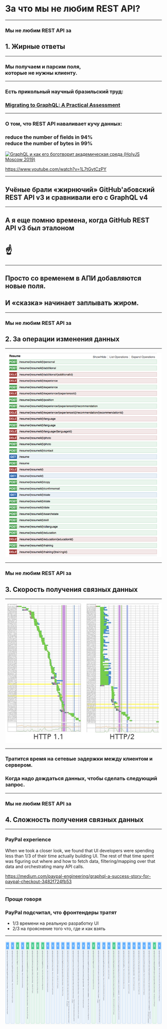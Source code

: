 # За что мы не любим REST API?

-----

### Мы не любим REST API за <!-- .element: class="gray" -->

## 1. Жирные ответы <!-- .element: class="red" -->

-----

### Мы получаем и парсим поля, <br/>которые не нужны клиенту.

-----

### Есть прикольный научный бразильский труд:

### [Migrating to GraphQL: A Practical Assessment](https://arxiv.org/abs/1906.07535)

-----

### О том, что REST API наваливает кучу данных:

### reduce the number of fields in 94% <br/>reduce the number of bytes in 99% <!-- .element: class="orange" -->

<a href="https://www.youtube.com/watch?v=1L7tGvtCzPY" target="_blank"><img src="https://img.youtube.com/vi/1L7tGvtCzPY/0.jpg" alt="GraphQL и как его боготворит академическая среда (HolyJS Moscow 2019)" class="plain" style="max-width: 480px" /></a>

<https://www.youtube.com/watch?v=1L7tGvtCzPY>

-----

## Учёные брали <span class="red">«жирнючий»</span> <span class="green">GitHub</span>'абовский <span class="red">REST API</span> v3 и сравнивали его с GraphQL v4

-----

## А я еще помню времена, когда GitHub REST API v3 был <span class="green">эталоном</span> 

# ☝️

-----

## Просто со временем в АПИ добавляются новые поля. 

## И «сказка» начинает заплывать жиром. <!-- .element: class="fragment red" -->

-----

### Мы не любим REST API за <!-- .element: class="gray" -->

## 2. За операции изменения данных <!-- .element: class="red" -->

-----

![swagger-rabota-ua](./swagger-rabota-ua.png)

-----

### Мы не любим REST API за <!-- .element: class="gray" -->

## 3. Скорость получения связных данных <!-- .element: class="red" -->

-----

![http1vshttp2](./http1vshttp2.jpg) <!-- .element: style="width: 750px" -->

-----

### Тратится время на сетевые задержки между клиентом и сервером. <!-- .element: class="red" -->

### Когда надо дождаться данных, чтобы сделать следующий запрос.

-----

### Мы не любим REST API за <!-- .element: class="gray" -->

## 4. Сложность получения связных данных <!-- .element: class="red" -->

-----

### PayPal experience

When we took a closer look, we found that UI developers were spending less than 1/3 of their time actually building UI. The rest of that time spent was figuring out where and how to fetch data, filtering/mapping over that data and orchestrating many API calls.

<https://medium.com/paypal-engineering/graphql-a-success-story-for-paypal-checkout-3482f724fb53>

-----

### Проще говоря <!-- .element: class="gray" -->

### PayPal подсчитал, что фронтендеры тратят

- 1/3 времени на реальную разработку UI <!-- .element: class="green" -->
- 2/3 на прояснение того что, где и как взять <!-- .element: class="red" -->

-----

![swagger](./swagger.png)
